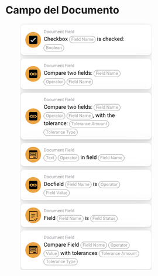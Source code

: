 # Campo del Documento

<figure><img src="../../../.gitbook/assets/image (23).png" alt=""><figcaption></figcaption></figure>

##
